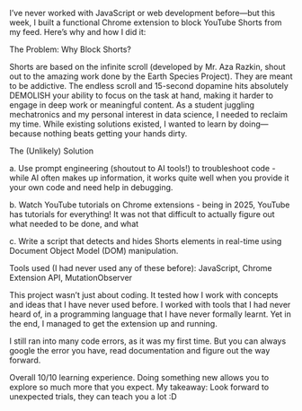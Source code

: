 I’ve never worked with JavaScript or web development before—but this week, I built a functional Chrome extension to block YouTube Shorts from my feed. Here’s why and how I did it:



The Problem: Why Block Shorts?

Shorts are based on the infinite scroll (developed by Mr. Aza Razkin, shout out to the amazing work done by the Earth Species Project). They are meant to be addictive. The endless scroll and 15-second dopamine hits absolutely DEMOLISH your ability to focus on the task at hand, making it harder to engage in deep work or meaningful content. As a student juggling mechatronics and my personal interest in data science, I needed to reclaim my time. While existing solutions existed, I wanted to learn by doing—because nothing beats getting your hands dirty.



The (Unlikely) Solution

a. Use prompt engineering (shoutout to AI tools!) to troubleshoot code - while AI often makes up information, it works quite well when you provide it your own code and need help in debugging.

b. Watch YouTube tutorials on Chrome extensions - being in 2025, YouTube has tutorials for everything! It was not that difficult to actually figure out what needed to be done, and what 

c. Write a script that detects and hides Shorts elements in real-time using Document Object Model (DOM) manipulation.

Tools used (I had never used any of these before): JavaScript, Chrome Extension API, MutationObserver



This project wasn’t just about coding. It tested how I work with concepts and ideas that I have never used before. I worked with tools that I had never heard of, in a programming language that I have never formally learnt. Yet in the end, I managed to get the extension up and running.

I still ran into many code errors, as it was my first time. But you can always google the error you have, read documentation and figure out the way forward. 



Overall 10/10 learning experience. Doing something new allows you to explore so much more that you expect. My takeaway: Look forward to unexpected trials, they can teach you a lot :D
